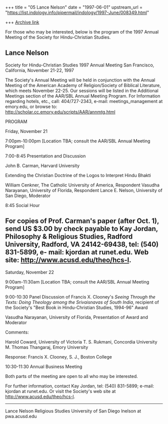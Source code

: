 +++
title = "05 Lance Nelson"
date = "1997-06-01"
upstream_url = "https://list.indology.info/pipermail/indology/1997-June/008349.html"

+++
[Archive link](https://list.indology.info/pipermail/indology/1997-June/008349.html)

For those who may be interested, below is the program of the 1997 
Annual Meeting of the Society for Hindu-Christian Studies.

Lance Nelson
--------------------------------------------

Society for Hindu-Christian Studies 1997 Annual Meeting
San Francisco, California, November 21-22, 1997

The Society's Annual Meeting will be held in conjunction with the
Annual Meeting of the American Academy of Religion/Society of Biblical
Literature, which meets November 22-25.  Our sessions will be listed
in the Additional Meetings section of the AAR/SBL Annual Meeting
Program.  For Information regarding hotels, etc., call: 404/727-2343,
e-mail: meetings_management at emory.edu, or browse to:
http://scholar.cc.emory.edu/scripts/AAR/annmtg.html

PROGRAM

Friday,  November 21

7:00pm-10:00pm	[Location TBA; consult the AAR/SBL Annual Meeting
Program]

7:00-8:45  Presentation and Discussion

   John B. Carman, Harvard University

   Extending the Christian Doctrine of the Logos to Interpret Hindu
   Bhakti

   William Cenkner, The Catholic University of America, Respondent
   Vasudha Narayanan, University of Florida, Respondent
   Lance E. Nelson, University of San Diego, Moderator

8:45  Social Hour

For copies of Prof. Carman's paper (after Oct. 1), send US $3.00 by
check payable to Kay Jordan, Philosophy & Religious Studies, Radford
University, Radford, VA 24142-69438, tel: (540) 831-5899, e- mail:
kjordan at runet.edu.  Web site: http://www.acusd.edu/theo/hcs-l.
------------------------------------
Saturday, November 22

9:00am-11:30am	[Location TBA; consult the AAR/SBL Annual Meeting
Program]

9:00-10:30 Panel Discussion of Francis X. Clooney's _Seeing
   Through the Texts: Doing Theology among the Srivaisnavas
   of South India_, recipient of   the Society's "Best Book in
   Hindu-Christian Studies, 1994-96" Award

   Vasudha Narayanan, University of Florida, Presentation of Award and
   Moderator

   Comments:

   Harold Coward, University of Victoria
   T. S. Rukmani, Concordia University
   M. Thomas Thangaraj, Emory University

   Response: Francis X. Clooney, S. J., Boston College

10:30-11:30	Annual Business Meeting

Both parts of the meeting are open to all who may be interested.

For further information, contact Kay Jordan, tel: (540) 831-5899;
e-mail: kjordan at runet.edu.  Or visit the Society's web site at
http://www.acusd.edu/theo/hcs-l.

------------------------
Lance Nelson
Religious Studies
University of San Diego
lnelson at pwa.acusd.edu




